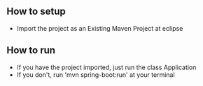 ## How to setup

- Import the project as an Existing Maven Project at eclipse

## How to run

- If you have the project imported, just run the class Application
- If you don't, run 'mvn spring-boot:run' at your terminal
